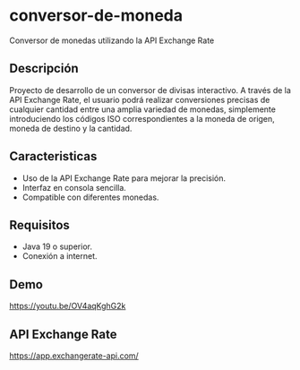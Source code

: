 
# conversor-de-moneda

Conversor de monedas utilizando la API Exchange Rate


## Descripción

Proyecto de desarrollo de un conversor de divisas interactivo. A través de la API Exchange Rate, el usuario podrá realizar conversiones precisas de cualquier cantidad entre una amplia variedad de monedas, simplemente introduciendo los códigos ISO correspondientes a la moneda de origen, moneda de destino y la cantidad.
## Caracteristicas
* Uso de la API Exchange Rate para mejorar la precisión.
* Interfaz en consola sencilla.
* Compatible con diferentes monedas. 
## Requisitos
* Java 19 o superior. 
* Conexión a internet.
## Demo

https://youtu.be/OV4aqKghG2k


## API Exchange Rate

https://app.exchangerate-api.com/